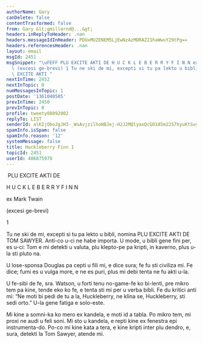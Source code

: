 ```yaml
---
authorName: Gary
canDelete: false
contentTrasformed: false
from: Gary &lt;gmillernd@...&gt;
headers.inReplyToHeader: .nan
headers.messageIdInHeader: PDUxMUZENEM5LjEwNzAzMDRAZ21haWwuY29tPg==
headers.referencesHeader: .nan
layout: email
msgId: 2451
msgSnippet: "\uFEFF PLU EXCITE AKTI DE H U C K L E B E R R Y F I N N ex Mark Twain\
  \ (excesi ge-brevi) 1 Tu ne ski de mi, excepti si tu pa lekto u bibli, nomina PLU\
  \ EXCITE AKTI "
nextInTime: 2452
nextInTopic: 0
numMessagesInTopic: 1
postDate: '1361040585'
prevInTime: 2450
prevInTopic: 0
profile: tweety08092002
replyTo: LIST
senderId: alKIjOboJgJH3-_WsAvjzilhoHBJej-H2J2MQlyaxQcGO185m22S7hyuKtSuy1IArbDpuAVRLEnczRX1RisFkm4
spamInfo.isSpam: false
spamInfo.reason: '12'
systemMessage: false
title: Huckleberry Finn 1
topicId: 2451
userId: 486875979
---
```


﻿
PLU EXCITE AKTI DE

H U C K L E B E R R Y F I N N

ex Mark Twain

(excesi ge-brevi)



1

Tu ne ski de mi, excepti si tu pa lekto u bibli, nomina PLU EXCITE AKTI 
DE TOM SAWYER. Anti-co u-ci ne habe importa. U mode, u bibli gene fini 
per, es u-ci: Tom e mi detekti u valuta, plu klepto-pe pa kripti, in 
kaverno, plus u-la sti pluto na.

U lose-sponsa Douglas pa cepti u fili mi, e dice sura; fe fu sti 
civiliza mi. Fe dice; fumi es u vulga more, e ne es puri, plus mi debi 
tenta ne fu akti u-la.

U fe-sibi de fe, sra. Watson, u forti tenu no-game-fe ko bi-lenti, pre 
mikro tem pa kine, tende eko ko fe, e tenta sti mi per u verba bibli. Fe 
du kritici anti mi: “Ne moti bi pedi de tu a la, Huckleberry, ne klina 
se, Huckleberry, sti sedi orto.” U-la gene fatiga e solo-este.

Mi kine a somni-ka ko mero ex kandela, e moti id a tabla. Po mikro tem, 
mi proxi ne audi u feli soni. Mi sto u kandela, e repti kine ex fenestra 
epi instrumenta-do. Po-co mi kine kata a tera, e kine kripti inter plu 
dendro, e, sura, detekti la Tom Sawyer, atende mi.



